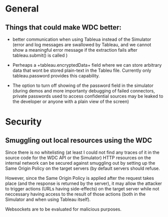 # General

## Things that could make WDC better:

- better communication when using Tableua instead of the Simulator (error and
  log messages are swallowed by Tableau, and we cannot show a meaningful error
  message if the extraction fails after tableau.submit() is called )

- Perheaps a +tableau.encryptedData+ field where we can store
  arbitrary data that wont be stored plain-text in the Tableu file.
  Currently only tableau.password provides this capability.

- The option to turn off showing of the password field in the simulator
  (during demos and more importanty debugging of failed connectors,
  private passwords used to access confidential sources may be leaked
  to the developer or anyone with a plain view of the screen)


# Security

## Smuggling out local resources using the WDC

Since there is no whitelisting (at least I could not find any traces of
it in the source code for the WDC API or the Simulator) HTTP resources
on the internal network can be secured against smuggling out by setting
up the Same Origin Policy on the target servers (by default servers
should refuse.

However, since the Same Origin Policy is applied after the request takes
place (and the response is returned by the server), it may allow the
attacker to trigger actions (URLs having side-effects) on the target server
while not neccessary having access to the result of those actions (both
in the Simulator and when using Tableau itself).


Websockets are to be evaluated for malicious purposes.
